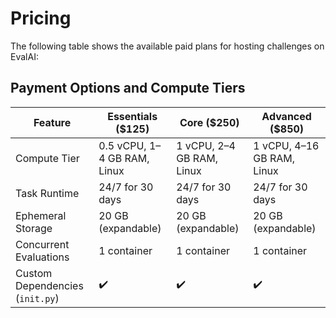 # Pricing

The following table shows the available paid plans for hosting challenges on EvalAI:
<h2> Payment Options and Compute Tiers </h2>

| Feature                        | Essentials ($125)              | Core ($250)                    | Advanced ($850)                |
|-------------------------------|--------------------------------|--------------------------------|--------------------------------|
| Compute Tier                  | 0.5 vCPU, 1–4 GB RAM, Linux    | 1 vCPU, 2–4 GB RAM, Linux      | 1 vCPU, 4–16 GB RAM, Linux     |
| Task Runtime                  | 24/7 for 30 days               | 24/7 for 30 days               | 24/7 for 30 days               |
| Ephemeral Storage             | 20 GB (expandable)             | 20 GB (expandable)             | 20 GB (expandable)             |
| Concurrent Evaluations        | 1 container                    | 1 container                    | 1 container                    |
| Custom Dependencies (`init.py`) | ✔️                             | ✔️                             | ✔️                             |
